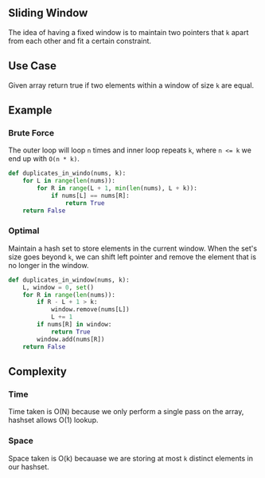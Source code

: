 ## Sliding Window

The idea of having a fixed window is to maintain two pointers that `k` apart from each other and fit a certain constraint.

## Use Case

Given array return true if two elements within a window of size `k` are equal.

## Example

### Brute Force

The outer loop will loop `n` times and inner loop repeats `k`, where `n <= k` we end up with `O(n * k)`.

```python
def duplicates_in_windo(nums, k):
    for L in range(len(nums)):
        for R in range(L + 1, min(len(nums), L + k)):
            if nums[L] == nums[R]:
                return True
    return False
```

### Optimal

Maintain a hash set to store elements in the current window. When the set's size goes beyond `k`, we can shift left pointer and remove the element that is no longer in the window.

```python
def duplicates_in_window(nums, k):
    L, window = 0, set()
    for R in range(len(nums)):
        if R - L + 1 > k:
            window.remove(nums[L])
            L += 1
        if nums[R] in window:
            return True
        window.add(nums[R])
    return False

```

## Complexity

### Time
Time taken is O(N) because we only perform a single pass on the array, hashset allows O(1) lookup.

### Space
Space taken is O(k) becauase we are storing at most `k` distinct elements in our hashset.